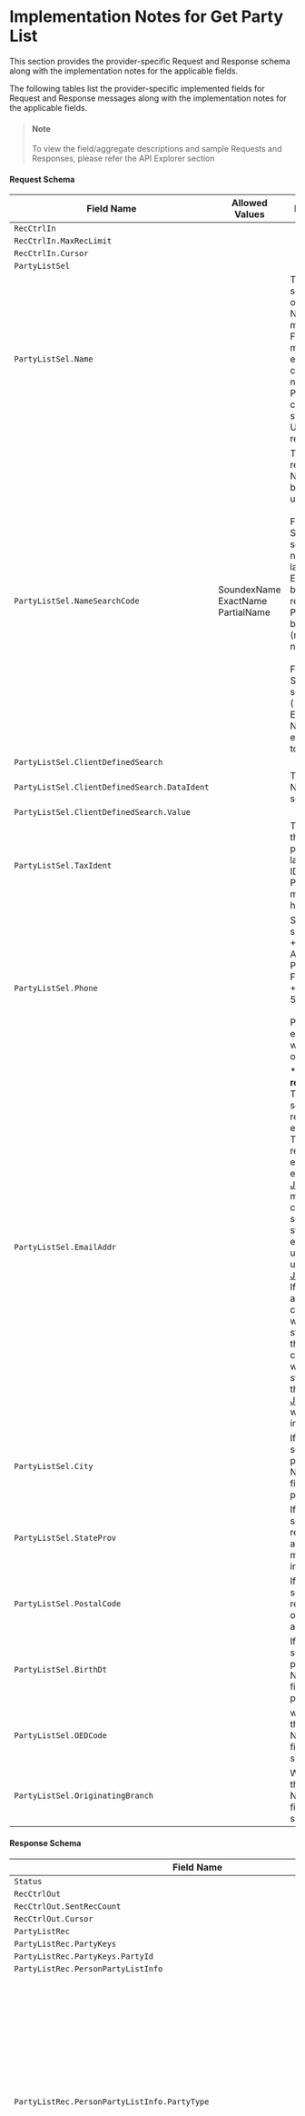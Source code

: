 # Implementation Notes for Get Party List
This section provides the provider-specific Request and Response schema along with the implementation notes for the applicable fields.
<!-- 
type: tab 
titles: Premier, Precision, Signature, Cleartouch, DNA, 
-->


The following tables list the provider-specific implemented fields for Request and Response messages along with the implementation notes for the applicable fields. 


<!-- theme: info -->
> #### Note
> 
> To view the field/aggregate descriptions and sample Requests and Responses, please refer the API Explorer section


#### Request Schema
|Field Name|Allowed Values|Implementation Note|
|----|----|----|
|`RecCtrlIn`||  |
|`RecCtrlIn.MaxRecLimit`||  |
|`RecCtrlIn.Cursor`||  |
|`PartyListSel`||  |
|`PartyListSel.Name`||This field enable search by name using one of the NameSearchCode methods.<br>For any of these methods, the user may enter as many characters as in the name. <br>Please note the name characters in the field should be sent in Upper case to fetch the records.|
|`PartyListSel.NameSearchCode`|SoundexName<br>ExactName<br>PartialName|To search the party records based on NameSearchCode, below option can be used :<br><br>For Person Party: <br>Soundex Name : searches by family name (refers to short last name)<br>ExactName: searches by exact Full Name( refers to Name )<br>Partial Name : searches by exact Given Name (refers to short first name)<br><br>For Organisation Party: <br>Soundex Name : searches by Full name ( refers to Name) <br>Exact Name and Partial Name : searches by exact full name (refers to  Name)|
|`PartyListSel.ClientDefinedSearch`||  |
|`PartyListSel.ClientDefinedSearch.DataIdent`||This field refers to NameFlex field uesd as search criteria|
|`PartyListSel.ClientDefinedSearch.Value`||  |
|`PartyListSel.TaxIdent`||To search the records through TaxIdent, provide full Tax ID or last four digits of the ID.<br>Please note core allows multiple customers to have the same Tax ID|
|`PartyListSel.Phone`||Standard format supported by the core: <br>+IntlDialCode-AreaCode-PhoneNumber[+Extn]<br>For example :<br>+91-402-5551212+739<br><br>Please note phone extension is valid for work (business) phone only.|
|`PartyListSel.EmailAddr`||***Conditionally required**<br>This field is required if searching, party records on the basis of email address. <br>To retrieve the party records, the complete email address (for example:  JoeySmith@email.com) must be provided. The core supports partial search only  if the starting values of the email address are used. For example, using  email address JoeySmith@email.com. If the user enters Joey as the search criteria, core return customers who have email starting with Joey. If the user enters Smith, core return customers who have email starting with Smith but the customer with JoeySmith@email.com would not be returned in the scenario.|
|`PartyListSel.City`||If this field is used as a search criteria for the party records, then Name or TaxIdent fields must also be provided.|
|`PartyListSel.StateProv`||If this field is used to search the party records, then Name and TaxIdent fields must also be supplied in the field.<br>|
|`PartyListSel.PostalCode`||If this field is used to search the party records, then the Name or TaxIdent fields must also be supplied.<br>|
|`PartyListSel.BirthDt`||If this field is used as a search criteria for the party records, then Name or TaxIdent fields must also be provided.|
|`PartyListSel.OEDCode`||when searching through OED Code, Name or TaxIdentType field must also be supplied.|
|`PartyListSel.OriginatingBranch`||When searching through branch name, Name or TaxIdentType field must also be supplied.|
#### Response Schema
|Field Name|Allowed Values|Implementation Note|
|----|----|----|
|`Status`||  |
|`RecCtrlOut`||  |
|`RecCtrlOut.SentRecCount`||  |
|`RecCtrlOut.Cursor`||  |
|`PartyListRec`||  |
|`PartyListRec.PartyKeys`||  |
|`PartyListRec.PartyKeys.PartyId`||  |
|`PartyListRec.PersonPartyListInfo`||  |
|`PartyListRec.PersonPartyListInfo.PartyType`|Unknown<br>Personal-Prospect<br>Business-Prospect<br>Consumer<br>Corporate<br>SoleProprietorship<br>C-Corporation<br>S-Corporation<br>Partnership<br>Trust/Estate<br>LimitLiabilityC-Corp<br>LimitLiabilityS-Corp<br>LimitLiabilityPartnership<br>Other<br>ThirdParty|This field varies from the customer type and signifies the sub type of the customer type.<br>For example: If the customer is an Organization then PartyType 'LimitLiabilityC-Corp' or 'LimitLiabilityS-Corp' would provide information about the nature of Organization. Similarly, in case of a Person, the PartyType would indicate if the Customer is of a type 'Personal-Prospect' (say)|
|`PartyListRec.PersonPartyListInfo.Contact`||  |
|`PartyListRec.PersonPartyListInfo.Contact.PhoneNum`||  |
|`PartyListRec.PersonPartyListInfo.Contact.PhoneNum.PhoneType`|Home<br>Work<br>Mobile<br>Fax<br>Pager<br>Other<br>Modem|  |
|`PartyListRec.PersonPartyListInfo.Contact.PhoneNum.PhoneTypeEnumDesc`||  |
|`PartyListRec.PersonPartyListInfo.Contact.PhoneNum.PhoneIdent`||  |
|`PartyListRec.PersonPartyListInfo.Contact.PhoneNum.Phone`||Standard format supported by the core: <br>+IntlDialCode-AreaCode-PhoneNumber[+Extn]<br>For example :<br>+91-402-5551212+739<br><br>Please note phone extension is valid for work (business) phone only.|
|`PartyListRec.PersonPartyListInfo.Contact.PhoneNum.PreferredPhone`|true<br>false|  |
|`PartyListRec.PersonPartyListInfo.Contact.PhoneNum.PhoneDesc`||  |
|`PartyListRec.PersonPartyListInfo.Contact.PostAddr`||Core allows to have one primary address with multiple secondary or seasonal address. Seasonal Address have time frame and cannot exist as a independent address record. The seasonal addresss share addressIdent with <br>primary or secondary address thus must be correctly related to the primary or secondary address record.<br><br>Also core uses same address usage for both Primary and secondary or Primary and Seasonal address type. For example if the adress use of Primary address is home, then the address use of seasonal/seconadry address related to primary address is also home.<br>However address use as "Tax" is only applicable for secondary address and only one Tax address can exist for a party.|
|`PartyListRec.PersonPartyListInfo.Contact.PostAddr.AddressIdent`||This field refers to address identifier shared by primary and secondary/ seasonal address related to it.|
|`PartyListRec.PersonPartyListInfo.Contact.PostAddr.AddrUse`|Business<br>Home<br>Personal<br><br><br>|***Conditionally required**<br>This field is required to be provided when adding new address or using existing address for new party.<br>Each address types can have different address uses like Personal, Home, Business and other user defined address uses.<br>Core uses same address usage for both Primary and secondary or Primary and Seasonal address type. For example if the adress use of Primary address is home, then the address use of seasonal/seconadry address related to primary address is also home.<br>However address use as "Tax" is only applicable for secondary address and only one Tax address can exist for a party.|
|`PartyListRec.PersonPartyListInfo.Contact.PostAddr.AddrFormatType`|Label|Label is the supported address format.|
|`PartyListRec.PersonPartyListInfo.Contact.PostAddr.Addr1`||***Conditionally Required**<br>This field is required when a new address record is created. Maximum length of this field can be either 30 or 40 characters based upon the Name and Address Length Option values available in the core:<br>"0" indicates names and addresses length up to 30 characters.<br>"1" indicates names and addresses length up to 40 characters.<br>"2" indicates names and addresses length up to 30 characters with Address line 2 enabled.<br>"3" indicates names and addresses length up to 40 characters with Address line 2 enabled.|
|`PartyListRec.PersonPartyListInfo.Contact.PostAddr.Addr2`||AddrLine2 is required if enabled under the name and addresses length option. Maximum length for this field is either 30 or 40 characters based upon the option values chosen for Address line 1.|
|`PartyListRec.PersonPartyListInfo.Contact.PostAddr.City`||  |
|`PartyListRec.PersonPartyListInfo.Contact.PostAddr.StateProv`||  |
|`PartyListRec.PersonPartyListInfo.Contact.PostAddr.PostalCode`||***Conditionally required**<br>This field is required to be provided, if new address record is created for the new party and the address country is United States.<br>Postal Code provides information about the ZIP code, if address is a non-US address.  The format of ZIP code consists of five digits for the ZIP code, a hyphen, and four additional digits that determine a more specific location within a given ZIP code. The four additional digits are optional and when not present they will be displayed as 0000.  Examples: 32714-1234 or 32714-0000 <br><br>Please note postal codes for non-US/foreign address are simply a string of characters.|
|`PartyListRec.PersonPartyListInfo.Contact.PostAddr.CountryCode`||  |
|`PartyListRec.PersonPartyListInfo.Contact.PostAddr.CountryCode.CountryCodeSource`|SPCountryCode|  |
|`PartyListRec.PersonPartyListInfo.Contact.PostAddr.CountryCode.CountryCodeValue`||This field in the core have client defined values for postal address|
|`PartyListRec.PersonPartyListInfo.Contact.PostAddr.AddrType`|Primary<br>Secondary<br>Seasonal|In the core, user can have one primary addres and multiple secondary or seasonal address. Both primary with seasonal or secondary forms an address record. Seasonal address cannot exist as an independent address record and share address identifier with primary address or one of the secondary address.|
|`PartyListRec.PersonPartyListInfo.Contact.PostAddr.TimeFrame`||  |
|`PartyListRec.PersonPartyListInfo.Contact.PostAddr.TimeFrame.StartDt`||This field applicable for Seasonal Address type. Seasonal address begins on the same Start date every year, therefore Premier only stores Start month and Start Day. Year can be provided as "9999".<br><br>The month and the day of the month will show the actual Seasonal address  start date.|
|`PartyListRec.PersonPartyListInfo.Contact.PostAddr.TimeFrame.EndDt`||This field is applicable for Seasonal Address Type. Seasonal address ends on the same End date every year, therefore core only stores seasonal address End month and End Day. Year can be provided as "9999".|
|`PartyListRec.PersonPartyListInfo.Contact.PostAddr.Retention`|true<br>false|During the account opening process, new address record is created with retention code as true and if account opening workflow fails due to an error, ESF will be unable to delete the address, if created successfully prior to error and remain on the system even if the account is not created.|
|`PartyListRec.PersonPartyListInfo.Contact.PostAddr.CensusTract`||  |
|`PartyListRec.PersonPartyListInfo.Contact.PostAddr.CensusBlock`||  |
|`PartyListRec.PersonPartyListInfo.Contact.PostAddr.ForeignFlag`|true<br>false|  |
|`PartyListRec.PersonPartyListInfo.Contact.PostAddr.HandlingCode`||This field indicate the client defined special rounting information for the customer correspondence. |
|`PartyListRec.PersonPartyListInfo.Contact.PostAddr.HandlingCodeOption`|StatementsNoticesChecks<br>Statements<br>StatementsNotices<br>StatementsChecks<br>Notices<br>NoticesChecks<br>Checks<br>DoNotPrint<br>UsePortfolio|This field identifies the types of customer correspondence that will print handling messages, as defined by the Handling Code.|
|`PartyListRec.PersonPartyListInfo.Contact.PostAddr.MSACode`||  |
|`PartyListRec.PersonPartyListInfo.Contact.Email`||  |
|`PartyListRec.PersonPartyListInfo.Contact.Email.EmailIdent`||Up to 10 occurrences of an email address and web URLs combined may be associated to a customer.|
|`PartyListRec.PersonPartyListInfo.Contact.Email.EmailType`|Business<br>Home|  |
|`PartyListRec.PersonPartyListInfo.Contact.Email.EmailAddr`||  |
|`PartyListRec.PersonPartyListInfo.Contact.Email.PreferredEmail`|true<br>false|This field refers to primary contact indicator. |
|`PartyListRec.PersonPartyListInfo.Contact.WebAddr`||  |
|`PartyListRec.PersonPartyListInfo.Contact.WebAddr.WebAddrIdent`||Upto  10 occurrences of an email address and web URLs combined may be associated to a party.|
|`PartyListRec.PersonPartyListInfo.Contact.WebAddr.WebAddrType`|Work|For Web URLs, the type will always be set to Work.|
|`PartyListRec.PersonPartyListInfo.Contact.WebAddr.WebAddrLink`||  |
|`PartyListRec.PersonPartyListInfo.TaxIdentType`|None<br>SSN<br>EIN<br>Foreign<br>ITIN<br>ATIN|  |
|`PartyListRec.PersonPartyListInfo.TaxIdent`||  |
|`PartyListRec.PersonPartyListInfo.OriginatingBranch`||  |
|`PartyListRec.PersonPartyListInfo.PersonName`||  |
|`PartyListRec.PersonPartyListInfo.PersonName.NameType`|Primary<br>|The service provides only Primary NameType information.|
|`PartyListRec.PersonPartyListInfo.PersonName.NameIdent`||  |
|`PartyListRec.PersonPartyListInfo.PersonName.FullName`||  |
|`PartyListRec.PersonPartyListInfo.PersonName.FamilyName`||  |
|`PartyListRec.PersonPartyListInfo.PersonName.GivenName`||  |
|`PartyListRec.PersonPartyListInfo.PersonName.MiddleName`||  |
|`PartyListRec.PersonPartyListInfo.PersonName.LegalName`||This field refers to IRS Name |
|`PartyListRec.PersonPartyListInfo.BirthDt`||  |
|`PartyListRec.OrgPartyListInfo`||  |
|`PartyListRec.OrgPartyListInfo.PartyType`|Unknown<br>Personal-Prospect<br>Business-Prospect<br>Consumer<br>Corporate<br>SoleProprietorship<br>C-Corporation<br>S-Corporation<br>Partnership<br>Trust/Estate<br>LimitLiabilityC-Corp<br>LimitLiabilityS-Corp<br>LimitLiabilityPartnership<br>Other<br>ThirdParty<br>|This field varies from the customer type and signifies the sub type of the customer type.<br>For example: If the customer is an Organization then PartyType 'LimitLiabilityC-Corp' or 'LimitLiabilityS-Corp' would provide information about the nature of Organization. Similarly, in case of a Person, the PartyType would indicate if the Customer is of a type 'Personal-Prospect' (say)|
|`PartyListRec.OrgPartyListInfo.Contact`||  |
|`PartyListRec.OrgPartyListInfo.Contact.PhoneNum`||  |
|`PartyListRec.OrgPartyListInfo.Contact.PhoneNum.PhoneType`|Home<br>Work<br>Mobile<br>Fax<br>Pager<br>Other<br>Modem|  |
|`PartyListRec.OrgPartyListInfo.Contact.PhoneNum.PhoneIdent`||  |
|`PartyListRec.OrgPartyListInfo.Contact.PhoneNum.Phone`||Standard format supported by the core: <br>+IntlDialCode-AreaCode-PhoneNumber[+Extn]<br>For example :<br>+91-402-5551212+739<br><br>Please note phone extension is valid for work (business) phone only.|
|`PartyListRec.OrgPartyListInfo.Contact.PhoneNum.PreferredPhone`||  |
|`PartyListRec.OrgPartyListInfo.Contact.PostAddr`||Core allows to have one primary address with multiple secondary or seasonal address. Seasonal Address have time frame and cannot exist as a independent address record. The seasonal addresss share addressIdent with <br>primary or secondary address thus must be correctly related to the primary or secondary address record.<br><br>Also core uses same address usage for both Primary and secondary or Primary and Seasonal address type. For example if the adress use of Primary address is home, then the address use of seasonal/seconadry address related to primary address is also home.<br>However address use as "Tax" is only applicable for secondary address and only one Tax address can exist for a party.|
|`PartyListRec.OrgPartyListInfo.Contact.PostAddr.AddressIdent`||This field refers to address identifier shared by primary and secondary/ seasonal address related to it.|
|`PartyListRec.OrgPartyListInfo.Contact.PostAddr.AddrUse`|Business<br>Home<br>Personal<br><br><br>|***Conditionally required**<br>This field is required to be provided when adding new address or using existing address for new party.<br>Each address types can have different address uses like Personal, Home, Business and other user defined address uses.<br>Core uses same address usage for both Primary and secondary or Primary and Seasonal address type. For example if the adress use of Primary address is home, then the address use of seasonal/seconadry address related to primary address is also home.<br>However address use as "Tax" is only applicable for secondary address and only one Tax address can exist for a party.|
|`PartyListRec.OrgPartyListInfo.Contact.PostAddr.AddrFormatType`|Label|Label is the supported address format.|
|`PartyListRec.OrgPartyListInfo.Contact.PostAddr.Addr1`||***Conditionally Required**<br>This field is required when a new address record is created. Maximum length of this field can be either 30 or 40 characters based upon the Name and Address Length Option values available in the core:<br>"0" indicates names and addresses length up to 30 characters.<br>"1" indicates names and addresses length up to 40 characters.<br>"2" indicates names and addresses length up to 30 characters with Address line 2 enabled.<br>"3" indicates names and addresses length up to 40 characters with Address line 2 enabled.|
|`PartyListRec.OrgPartyListInfo.Contact.PostAddr.Addr2`||AddrLine2 is required if enabled under the name and addresses length option. Maximum length for this field is either 30 or 40 characters based upon the option values chosen for Address line 1.|
|`PartyListRec.OrgPartyListInfo.Contact.PostAddr.City`||  |
|`PartyListRec.OrgPartyListInfo.Contact.PostAddr.StateProv`||  |
|`PartyListRec.OrgPartyListInfo.Contact.PostAddr.PostalCode`||***Conditionally required**<br>This field is required to be provided, if new address record is created for the new party and the address country is United States.<br>Postal Code provides information about the ZIP code, if address is a non-US address.  The format of ZIP code consists of five digits for the ZIP code, a hyphen, and four additional digits that determine a more specific location within a given ZIP code. The four additional digits are optional and when not present they will be displayed as 0000.  Examples: 32714-1234 or 32714-0000 <br><br>Please note postal codes for non-US/foreign address are simply a string of characters.|
|`PartyListRec.OrgPartyListInfo.Contact.PostAddr.CountryCode`||  |
|`PartyListRec.OrgPartyListInfo.Contact.PostAddr.CountryCode.CountryCodeSource`|SPCountryCode|  |
|`PartyListRec.OrgPartyListInfo.Contact.PostAddr.CountryCode.CountryCodeValue`||This field in the core have client defined values for postal address|
|`PartyListRec.OrgPartyListInfo.Contact.PostAddr.AddrType`|Primary<br>Secondary<br>Seasonal|In the core, user can have one primary addres and multiple secondary or seasonal address. Both primary with seasonal or secondary forms an address record. Seasonal address cannot exist as an independent address record and share address identifier with primary address or one of the secondary address. Seasonal address always have a time frame.<br><br>In order to correctly relate the seasonal address with primary address or seasonal address with secondary address, seasonal address aggregate is presented right after primary or secondary  address, which it relates to.|
|`PartyListRec.OrgPartyListInfo.Contact.PostAddr.TimeFrame`||  |
|`PartyListRec.OrgPartyListInfo.Contact.PostAddr.TimeFrame.StartDt`||This field applicable for Seasonal Address type. Seasonal address begins on the same Start date every year, therefore Premier only stores Start month and Start Day. Year can be provided as "9999".<br><br>The month and the day of the month will show the actual Seasonal address  start date.|
|`PartyListRec.OrgPartyListInfo.Contact.PostAddr.TimeFrame.EndDt`||This field is applicable for Seasonal Address Type. Seasonal address ends on the same End date every year, therefore core only stores seasonal address End month and End Day. Year can be provided as "9999".|
|`PartyListRec.OrgPartyListInfo.Contact.PostAddr.Retention`|true<br>false|During the account opening process, new address record is created with retention code as true and if account opening workflow fails due to an error, ESF will be unable to delete the address, if created successfully prior to error and remain on the system even if the account is not created.|
|`PartyListRec.OrgPartyListInfo.Contact.PostAddr.CensusTract`||  |
|`PartyListRec.OrgPartyListInfo.Contact.PostAddr.CensusBlock`||  |
|`PartyListRec.OrgPartyListInfo.Contact.PostAddr.ForeignFlag`|true<br>false|  |
|`PartyListRec.OrgPartyListInfo.Contact.PostAddr.HandlingCode`||This field indicate the client defined special rounting information for the customer correspondence. |
|`PartyListRec.OrgPartyListInfo.Contact.PostAddr.HandlingCodeOption`|StatementsNoticesChecks<br>Statements<br>StatementsNotices<br>StatementsChecks<br>Notices<br>NoticesChecks<br>Checks<br>DoNotPrint<br>UsePortfolio|This field identifies the types of customer correspondence that will print handling messages, as defined by the Handling Code.|
|`PartyListRec.OrgPartyListInfo.Contact.PostAddr.MSACode`||  |
|`PartyListRec.OrgPartyListInfo.Contact.Email`||  |
|`PartyListRec.OrgPartyListInfo.Contact.Email.EmailIdent`||Up to 10 occurrences of an email address and web URLs combined may be associated to a customer.|
|`PartyListRec.OrgPartyListInfo.Contact.Email.EmailType`|Business<br>Home|  |
|`PartyListRec.OrgPartyListInfo.Contact.Email.EmailAddr`||  |
|`PartyListRec.OrgPartyListInfo.Contact.Email.PreferredEmail`|true<br>false|This field refers to primary contact indicator. |
|`PartyListRec.OrgPartyListInfo.Contact.WebAddr`||  |
|`PartyListRec.OrgPartyListInfo.Contact.WebAddr.WebAddrIdent`||Upto  10 occurrences of an email address and web URLs combined may be associated to a party.|
|`PartyListRec.OrgPartyListInfo.Contact.WebAddr.WebAddrType`|Work|For Web URLs, the type will always be set to Work.|
|`PartyListRec.OrgPartyListInfo.Contact.WebAddr.WebAddrLink`||  |
|`PartyListRec.OrgPartyListInfo.TaxIdentType`|None<br>SSN<br>EIN<br>Foreign<br>ITIN<br>ATIN|  |
|`PartyListRec.OrgPartyListInfo.TaxIdent`||  |
|`PartyListRec.OrgPartyListInfo.OriginatingBranch`||  |
|`PartyListRec.OrgPartyListInfo.OrgName`||  |
|`PartyListRec.OrgPartyListInfo.OrgName.NameType`|Primary<br>Secondary|  |
|`PartyListRec.OrgPartyListInfo.OrgName.NameIdent`||  |
|`PartyListRec.OrgPartyListInfo.OrgName.Name`||  |
|`PartyListRec.OrgPartyListInfo.OrgName.LegalName`||This field refers to IRS Name |
|`PartyListRec.PartyStatus`||  |
|`PartyListRec.PartyStatus.PartyStatusCode`|Valid|  |
|`PartyListRec.PartyStatus.EffDt`||  |
<!-- type: tab -->


#### Coming soon!
We are working on developing content for this section. Stay tuned for more updates. 


<!-- type: tab -->


#### Coming soon!
We are working on developing content for this section. Stay tuned for more updates. 


<!-- type: tab -->


#### Coming soon!
We are working on developing content for this section. Stay tuned for more updates. 


<!-- type: tab -->


#### Coming soon!
We are working on developing content for this section. Stay tuned for more updates. 


<!-- type: tab-end -->
